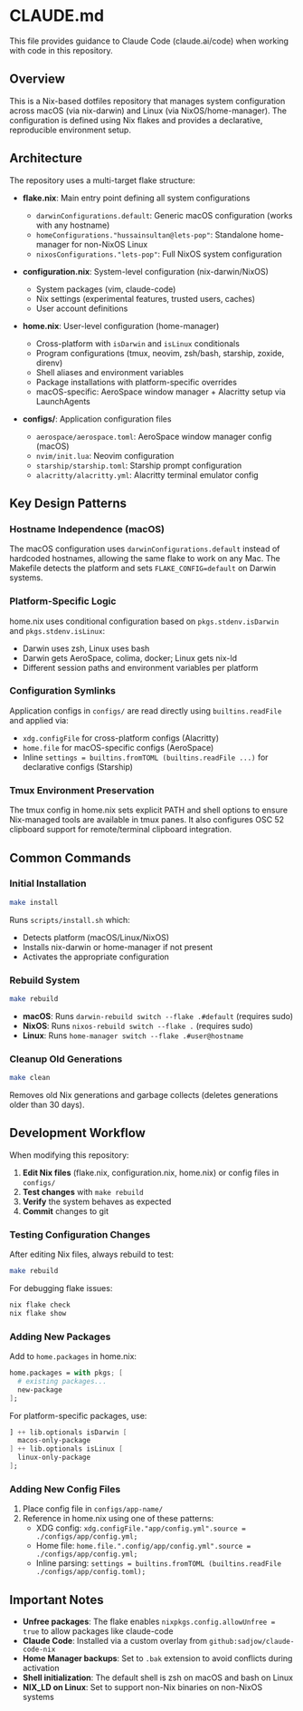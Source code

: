 # CLAUDE.md

This file provides guidance to Claude Code (claude.ai/code) when working with code in this repository.

## Overview

This is a Nix-based dotfiles repository that manages system configuration across macOS (via nix-darwin) and Linux (via NixOS/home-manager). The configuration is defined using Nix flakes and provides a declarative, reproducible environment setup.

## Architecture

The repository uses a multi-target flake structure:

- **flake.nix**: Main entry point defining all system configurations
  - `darwinConfigurations.default`: Generic macOS configuration (works with any hostname)
  - `homeConfigurations."hussainsultan@lets-pop"`: Standalone home-manager for non-NixOS Linux
  - `nixosConfigurations."lets-pop"`: Full NixOS system configuration

- **configuration.nix**: System-level configuration (nix-darwin/NixOS)
  - System packages (vim, claude-code)
  - Nix settings (experimental features, trusted users, caches)
  - User account definitions

- **home.nix**: User-level configuration (home-manager)
  - Cross-platform with `isDarwin` and `isLinux` conditionals
  - Program configurations (tmux, neovim, zsh/bash, starship, zoxide, direnv)
  - Shell aliases and environment variables
  - Package installations with platform-specific overrides
  - macOS-specific: AeroSpace window manager + Alacritty setup via LaunchAgents

- **configs/**: Application configuration files
  - `aerospace/aerospace.toml`: AeroSpace window manager config (macOS)
  - `nvim/init.lua`: Neovim configuration
  - `starship/starship.toml`: Starship prompt configuration
  - `alacritty/alacritty.yml`: Alacritty terminal emulator config

## Key Design Patterns

### Hostname Independence (macOS)
The macOS configuration uses `darwinConfigurations.default` instead of hardcoded hostnames, allowing the same flake to work on any Mac. The Makefile detects the platform and sets `FLAKE_CONFIG=default` on Darwin systems.

### Platform-Specific Logic
home.nix uses conditional configuration based on `pkgs.stdenv.isDarwin` and `pkgs.stdenv.isLinux`:
- Darwin uses zsh, Linux uses bash
- Darwin gets AeroSpace, colima, docker; Linux gets nix-ld
- Different session paths and environment variables per platform

### Configuration Symlinks
Application configs in `configs/` are read directly using `builtins.readFile` and applied via:
- `xdg.configFile` for cross-platform configs (Alacritty)
- `home.file` for macOS-specific configs (AeroSpace)
- Inline `settings = builtins.fromTOML (builtins.readFile ...)` for declarative configs (Starship)

### Tmux Environment Preservation
The tmux config in home.nix sets explicit PATH and shell options to ensure Nix-managed tools are available in tmux panes. It also configures OSC 52 clipboard support for remote/terminal clipboard integration.

## Common Commands

### Initial Installation
```bash
make install
```
Runs `scripts/install.sh` which:
- Detects platform (macOS/Linux/NixOS)
- Installs nix-darwin or home-manager if not present
- Activates the appropriate configuration

### Rebuild System
```bash
make rebuild
```
- **macOS**: Runs `darwin-rebuild switch --flake .#default` (requires sudo)
- **NixOS**: Runs `nixos-rebuild switch --flake .` (requires sudo)
- **Linux**: Runs `home-manager switch --flake .#user@hostname`

### Cleanup Old Generations
```bash
make clean
```
Removes old Nix generations and garbage collects (deletes generations older than 30 days).

## Development Workflow

When modifying this repository:

1. **Edit Nix files** (flake.nix, configuration.nix, home.nix) or config files in `configs/`
2. **Test changes** with `make rebuild`
3. **Verify** the system behaves as expected
4. **Commit** changes to git

### Testing Configuration Changes
After editing Nix files, always rebuild to test:
```bash
make rebuild
```

For debugging flake issues:
```bash
nix flake check
nix flake show
```

### Adding New Packages
Add to `home.packages` in home.nix:
```nix
home.packages = with pkgs; [
  # existing packages...
  new-package
];
```

For platform-specific packages, use:
```nix
] ++ lib.optionals isDarwin [
  macos-only-package
] ++ lib.optionals isLinux [
  linux-only-package
];
```

### Adding New Config Files
1. Place config file in `configs/app-name/`
2. Reference in home.nix using one of these patterns:
   - XDG config: `xdg.configFile."app/config.yml".source = ./configs/app/config.yml;`
   - Home file: `home.file.".config/app/config.yml".source = ./configs/app/config.yml;`
   - Inline parsing: `settings = builtins.fromTOML (builtins.readFile ./configs/app/config.toml);`

## Important Notes

- **Unfree packages**: The flake enables `nixpkgs.config.allowUnfree = true` to allow packages like claude-code
- **Claude Code**: Installed via a custom overlay from `github:sadjow/claude-code-nix`
- **Home Manager backups**: Set to `.bak` extension to avoid conflicts during activation
- **Shell initialization**: The default shell is zsh on macOS and bash on Linux
- **NIX_LD on Linux**: Set to support non-Nix binaries on non-NixOS systems
